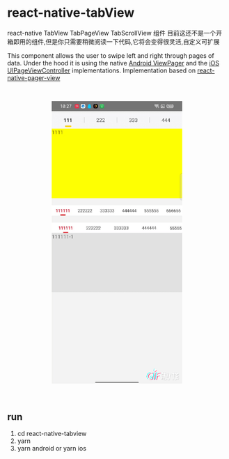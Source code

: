 # react-native-tabView
react-native TabView TabPageView TabScrollView 组件
目前这还不是一个开箱即用的组件,但是你只需要稍微阅读一下代码,它将会变得很灵活,自定义可扩展

This component allows the user to swipe left and right through pages of data. Under the hood it is using the native [Android ViewPager](https://developer.android.com/reference/android/support/v4/view/ViewPager) and the [iOS UIPageViewController](https://developer.apple.com/documentation/uikit/uipageviewcontroller) implementations. Implementation based on [react-native-pager-view](https://github.com/callstack/react-native-pager-view)

<br/>
<p align="center">
  <img src="src/assets/tab-page-view.gif" alt="ViewPager" width="300">
</p>

<br/>


## run

1. cd react-native-tabview
2. yarn
3. yarn android or yarn ios
